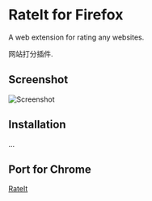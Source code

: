 # RateIt for Firefox

A web extension for rating any websites.

网站打分插件.



## Screenshot

![Screenshot](https://wx3.sinaimg.cn/mw1024/8163951ely1fu6a52i8cvj20920eo3yx.jpg)

## Installation

...

## Port for Chrome

[RateIt](https://github.com/ZJUGuoShuai/RateIt)